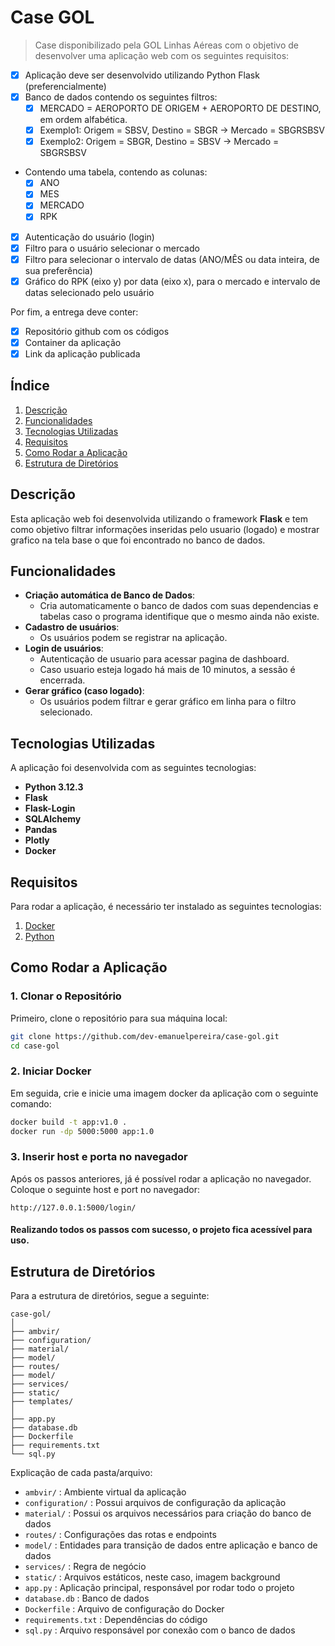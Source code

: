 # Case GOL

> Case disponibilizado pela GOL Linhas Aéreas com o objetivo de desenvolver uma aplicação web com os seguintes requisitos:

- [x] Aplicação deve ser desenvolvido utilizando Python Flask (preferencialmente)
- [x] Banco de dados contendo os seguintes filtros:
    - [x] MERCADO = AEROPORTO DE ORIGEM + AEROPORTO DE DESTINO, em ordem alfabética.
    - [x] Exemplo1: Origem = SBSV, Destino = SBGR -> Mercado = SBGRSBSV
    - [x] Exemplo2: Origem = SBGR, Destino = SBSV -> Mercado = SBGRSBSV
- Contendo uma tabela, contendo as colunas:
    - [x] ANO
    - [x] MES
    - [x] MERCADO
    - [x] RPK
- [x] Autenticação do usuário (login)
- [x] Filtro para o usuário selecionar o mercado
- [x] Filtro para selecionar o intervalo de datas (ANO/MÊS ou data inteira, de sua preferência)
- [x] Gráfico do RPK (eixo y) por data (eixo x), para o mercado e intervalo de datas selecionado pelo usuário

Por fim, a entrega deve conter:
- [x] Repositório github com os códigos
- [x] Container da aplicação
- [x] Link da aplicação publicada

## Índice
1. [Descrição](#descrição)
2. [Funcionalidades](#funcionalidades)
3. [Tecnologias Utilizadas](#tecnologias-utilizadas)
4. [Requisitos](#requisitos)
5. [Como Rodar a Aplicação](#como-rodar-a-aplicação)
6. [Estrutura de Diretórios](#estrutura-de-diretórios)

## Descrição

Esta aplicação web foi desenvolvida utilizando o framework **Flask** e tem como objetivo filtrar informações inseridas pelo usuario (logado) e mostrar grafico na tela base o que foi encontrado no banco de dados.

## Funcionalidades
- **Criação automática de Banco de Dados**:
    - Cria automaticamente o banco de dados com suas dependencias e tabelas caso o programa identifique que o mesmo ainda não existe.
- **Cadastro de usuários**: 
    - Os usuários podem se registrar na aplicação.
- **Login de usuários**: 
    - Autenticação de usuario para acessar pagina de dashboard.
    - Caso usuario esteja logado há mais de 10 minutos, a sessão é encerrada. 
- **Gerar gráfico (caso logado)**: 
    - Os usuários podem filtrar e gerar gráfico em linha para o filtro selecionado.
## Tecnologias Utilizadas

A aplicação foi desenvolvida com as seguintes tecnologias:

- **Python 3.12.3**
- **Flask**
- **Flask-Login**
- **SQLAlchemy**
- **Pandas**
- **Plotly**
- **Docker**

## Requisitos

Para rodar a aplicação, é necessário ter instalado as seguintes tecnologias:

1. [Docker](https://www.docker.com/products/docker-desktop/)
2. [Python](https://www.python.org/downloads/)


## Como Rodar a Aplicação

### 1. Clonar o Repositório

Primeiro, clone o repositório para sua máquina local:

```bash
git clone https://github.com/dev-emanuelpereira/case-gol.git
cd case-gol
```

### 2. Iniciar Docker

Em seguida, crie e inicie uma imagem docker da aplicação com o seguinte comando:
```cmd
docker build -t app:v1.0 .
docker run -dp 5000:5000 app:1.0
```

### 3. Inserir host e porta no navegador

Após os passos anteriores, já é possível rodar a aplicação no navegador. Coloque o seguinte host e port no navegador:

```
http://127.0.0.1:5000/login/
```

#### Realizando todos os passos com sucesso, o projeto fica acessível para uso.

## Estrutura de Diretórios

Para a estrutura de diretórios, segue a seguinte:
```
case-gol/
│
├── ambvir/
├── configuration/
├── material/
├── model/
├── routes/
├── model/
├── services/
├── static/
├── templates/
│
├── app.py
├── database.db
├── Dockerfile
├── requirements.txt
└── sql.py
```

Explicação de cada pasta/arquivo:

- ```ambvir/``` : Ambiente virtual da aplicação
- ```configuration/``` : Possui arquivos de configuração da aplicação
- ```material/``` : Possui os arquivos necessários para criação do banco de dados
- ```routes/``` : Configurações das rotas e endpoints
- ```model/``` : Entidades para transição de dados entre aplicação e banco de dados
- ```services/``` : Regra de negócio
- ```static/``` : Arquivos estáticos, neste caso, imagem background
- ```app.py``` : Aplicação principal, responsável por rodar todo o projeto
- ```database.db``` : Banco de dados
- ```Dockerfile``` : Arquivo de configuração do Docker
- ```requirements.txt``` : Dependências do código
- ```sql.py``` : Arquivo responsável por conexão com o banco de dados
